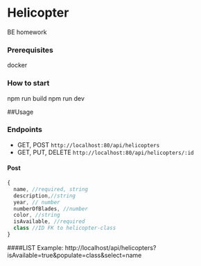 # Helicopter
BE homework
### Prerequisites
docker
### How to start
npm run build
npm run dev

##Usage
### Endpoints

- GET, POST `http://localhost:80/api/helicopters`
- GET, PUT, DELETE `http://localhost:80/api/helicopters/:id`

#### Post

```javascript
{
  name, //required, string
  description,//string
  year, // number
  numberOfBlades, //number
  color, //string
  isAvailable, //required
  class //ID FK to helicopter-class
}
```
####LIST
Example: http://localhost/api/helicopters?isAvailable=true&populate=class&select=name

